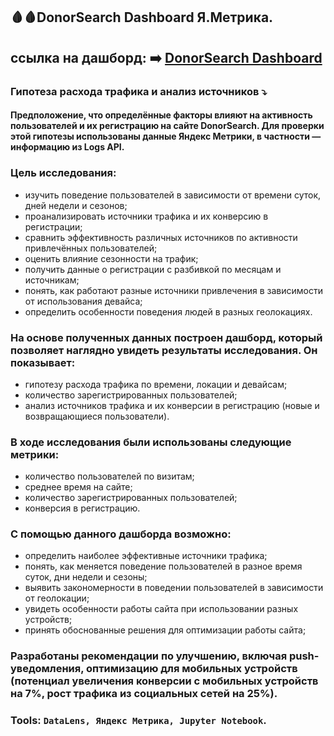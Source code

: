 ## :drop_of_blood::drop_of_blood:DonorSearch Dashboard Я.Метрика.
 ## ссылка на дашборд: :arrow_right:  <a href="https://datalens.yandex/4mhyrteandumr?state=ec3504ed117">DonorSearch Dashboard</a>
 ### Гипотеза расхода трафика и анализ источников :arrow_heading_down:
 #### Предположение, что определённые факторы влияют на активность пользователей и их регистрацию на сайте DonorSearch. Для проверки этой гипотезы использованы данные Яндекс Метрики, в частности — информацию из Logs API.
 ### Цель исследования:
- изучить поведение пользователей в зависимости от времени суток, дней недели и сезонов;
- проанализировать источники трафика и их конверсию в регистрации;
- сравнить эффективность различных источников по активности привлечённых пользователей;
- оценить влияние сезонности на трафик;
- получить данные о регистрации с разбивкой по месяцам и источникам;
- понять, как работают разные источники привлечения в зависимости от использования девайса;
- определить особенности поведения людей в разных геолокациях.
### На основе полученных данных построен дашборд, который позволяет наглядно увидеть результаты исследования. Он показывает:
- гипотезу расхода трафика по времени, локации и девайсам;
- количество зарегистрированных пользователей;
- анализ источников трафика и их конверсии в регистрацию (новые и возвращающиеся пользователи).
### В ходе исследования были использованы следующие метрики:
- количество пользователей по визитам;
- среднее время на сайте;
- количество зарегистрированных пользователей;
- конверсия в регистрацию.
### С помощью данного дашборда возможно:
- определить наиболее эффективные источники трафика;
- понять, как меняется поведение пользователей в разное время суток, дни недели и сезоны;
- выявить закономерности в поведении пользователей в зависимости от геолокации;
- увидеть особенности работы сайта при использовании разных устройств;
- принять обоснованные решения для оптимизации работы сайта;
### Разработаны рекомендации по улучшению, включая push-уведомления, оптимизацию для мобильных устройств (потенциал увеличения конверсии с мобильных устройств на 7%, рост трафика из социальных сетей на 25%).
### Tools: `DataLens, Яндекс Метрика, Jupyter Notebook`.
